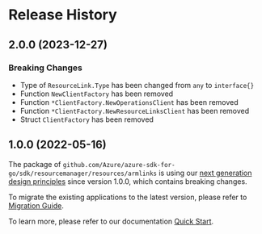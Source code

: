 # Release History

## 2.0.0 (2023-12-27)
### Breaking Changes

- Type of `ResourceLink.Type` has been changed from `any` to `interface{}`
- Function `NewClientFactory` has been removed
- Function `*ClientFactory.NewOperationsClient` has been removed
- Function `*ClientFactory.NewResourceLinksClient` has been removed
- Struct `ClientFactory` has been removed


## 1.0.0 (2022-05-16)

The package of `github.com/Azure/azure-sdk-for-go/sdk/resourcemanager/resources/armlinks` is using our [next generation design principles](https://azure.github.io/azure-sdk/general_introduction.html) since version 1.0.0, which contains breaking changes.

To migrate the existing applications to the latest version, please refer to [Migration Guide](https://aka.ms/azsdk/go/mgmt/migration).

To learn more, please refer to our documentation [Quick Start](https://aka.ms/azsdk/go/mgmt).